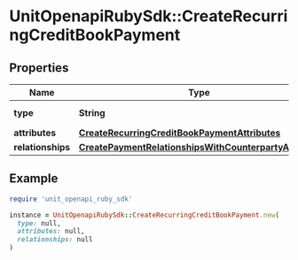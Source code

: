 # UnitOpenapiRubySdk::CreateRecurringCreditBookPayment

## Properties

| Name | Type | Description | Notes |
| ---- | ---- | ----------- | ----- |
| **type** | **String** |  | [default to &#39;recurringCreditBookPayment&#39;] |
| **attributes** | [**CreateRecurringCreditBookPaymentAttributes**](CreateRecurringCreditBookPaymentAttributes.md) |  |  |
| **relationships** | [**CreatePaymentRelationshipsWithCounterpartyAccount**](CreatePaymentRelationshipsWithCounterpartyAccount.md) |  |  |

## Example

```ruby
require 'unit_openapi_ruby_sdk'

instance = UnitOpenapiRubySdk::CreateRecurringCreditBookPayment.new(
  type: null,
  attributes: null,
  relationships: null
)
```

